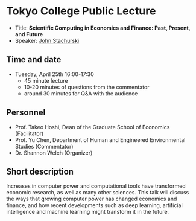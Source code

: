 # Tokyo College Public Lecture

* Title: **Scientific Computing in Economics and Finance: Past, Present, and Future**
* Speaker: [John Stachurski](https://johnstachurski.net/)

## Time and date

* Tuesday, April 25th 16:00-17:30
    * 45 minute lecture
    * 10-20 minutes of questions from the commentator
    * around 30 minutes for Q&A with the audience 

## Personnel

* Prof. Takeo Hoshi, Dean of the Graduate School of Economics (Facilitator)
* Prof. Yu Chen, Department of Human and Engineered Environmental Studies (Commentator)
* Dr. Shannon Welch (Organizer)


## Short description

Increases in computer power and computational tools have transformed economic
research,  as well as many other sciences.  This talk will discuss the ways
that growing computer power has changed economics and finance, and how recent
developments such as deep learning, artificial intelligence and machine
learning might transform it in the future.
